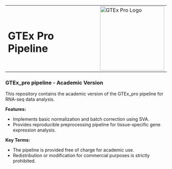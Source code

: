 <table>
  <tr>
    <td><h1>GTEx Pro Pipeline </h1></td>
    <td><img src="https://raw.githubusercontent.com/dhana2403/GTEx_sample/main/2.png" alt="GTEx Pro Logo" width="200" /></td>
  </tr>
</table>

### GTEx_pro pipeline - Academic Version
This repository contains the academic version of the GTEx_pro pipeline for RNA-seq data analysis.

**Features:**
- Implements basic normalization and batch correction using SVA.
- Provides reproducible preprocessing pipeline for tissue-specific gene expression analysis.


**Key Terms:**
- The pipeline is provided free of charge for academic use.
- Redistribution or modification for commercial purposes is strictly prohibited.




